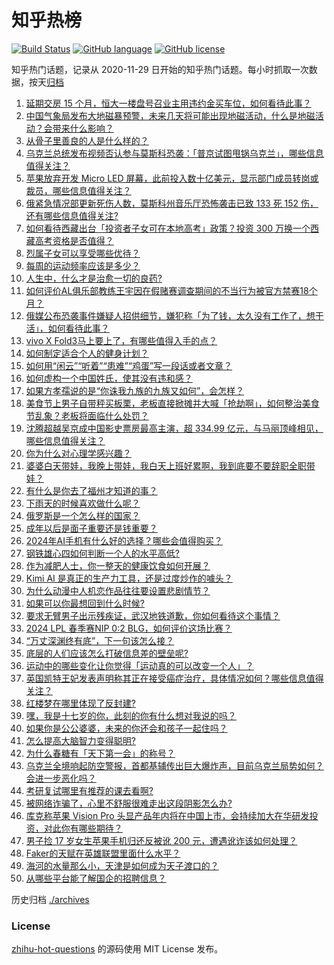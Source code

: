 # 知乎热榜
[![Build Status](https://github.com/ToWeLong/zhihu-hot-questions/workflows/CI/badge.svg)](https://github.com/ToWeLong/zhihu-hot-questions/actions)
[![GitHub language](https://img.shields.io/badge/language-golang-orange.svg)](https://golang.org/)
[![GitHub license](https://img.shields.io/github/license/ToWeLong/zhihu-hot-questions)](https://github.com/ToWeLong/zhihu-hot-questions/blob/main/LICENSE)

知乎热门话题，记录从 2020-11-29 日开始的知乎热门话题。每小时抓取一次数据，按天[归档](./archives)

<!-- BEGIN -->

1. [延期交房 15 个月，恒大一楼盘号召业主用违约金买车位，如何看待此事？](https://www.zhihu.com/question/649901791)
1. [中国气象局发布大地磁暴预警，未来几天将可能出现地磁活动，什么是地磁活动？会带来什么影响？](https://www.zhihu.com/question/649941504)
1. [从骨子里善良的人是什么样的？](https://www.zhihu.com/question/580208989)
1. [乌克兰总统发布视频否认参与莫斯科恐袭：「普京试图甩锅乌克兰」，哪些信息值得关注？](https://www.zhihu.com/question/649948896)
1. [苹果放弃开发 Micro LED 屏幕，此前投入数十亿美元，显示部门成员转岗或裁员，哪些信息值得关注？](https://www.zhihu.com/question/649918665)
1. [俄紧急情况部更新死伤人数，莫斯科州音乐厅恐怖袭击已致 133 死 152 伤，还有哪些信息值得关注?](https://www.zhihu.com/question/649940481)
1. [如何看待西藏出台「投资者子女可在本地高考」政策？投资 300 万换一个西藏高考资格是否值得？](https://www.zhihu.com/question/649377833)
1. [烈属子女可以享受哪些优待？](https://www.zhihu.com/question/373458098)
1. [每周的运动频率应该是多少？](https://www.zhihu.com/question/649948974)
1. [人生中，什么才是治愈一切的良药?](https://www.zhihu.com/question/644997172)
1. [如何评价AL俱乐部教练王宇因在假赌赛调查期间的不当行为被官方禁赛18个月？](https://www.zhihu.com/question/649924798)
1. [俄媒公布恐袭事件嫌疑人招供细节，嫌犯称「为了钱，太久没有工作了，想干活」，如何看待此事？](https://www.zhihu.com/question/649864215)
1. [vivo X Fold3马上要上了，有哪些值得入手的点？](https://www.zhihu.com/question/649945421)
1. [如何制定适合个人的健身计划？](https://www.zhihu.com/question/649948888)
1. [如何用“闲云”“听着”“患难”“鸡蛋”写一段话或者文章？](https://www.zhihu.com/question/648924193)
1. [如何虚构一个中国姓氏，使其没有违和感？](https://www.zhihu.com/question/646528668)
1. [如果方孝孺说的是“你诛我九族的九族又如何”，会怎样？](https://www.zhihu.com/question/649684937)
1. [美食节上男子自带秤买板栗，老板直接掀摊并大喊「抢劫啊」，如何整治美食节乱象？老板将面临什么处罚？](https://www.zhihu.com/question/649840270)
1. [沈腾超越吴京成中国影史票房最高主演，超 334.99 亿元，与马丽顶峰相见，哪些信息值得关注？](https://www.zhihu.com/question/649860020)
1. [你为什么对心理学感兴趣？](https://www.zhihu.com/question/643116308)
1. [婆婆白天带娃，我晚上带娃，我白天上班好累啊，我到底要不要辞职全职带娃？](https://www.zhihu.com/question/649294197)
1. [有什么是你去了福州才知道的事？](https://www.zhihu.com/question/499834662)
1. [下雨天的时候喜欢做什么呢？](https://www.zhihu.com/question/649844779)
1. [俄罗斯是一个怎么样的国家？](https://www.zhihu.com/question/291509859)
1. [成年以后是面子重要还是钱重要？](https://www.zhihu.com/question/648740700)
1. [2024年AI手机有什么好的选择？哪些会值得购买？](https://www.zhihu.com/question/649921812)
1. [钢铁雄心四如何判断一个人的水平高低?](https://www.zhihu.com/question/648939752)
1. [作为减肥人士，你一整天的健康饮食如何开展？](https://www.zhihu.com/question/647590636)
1. [Kimi AI 是真正的生产力工具，还是过度炒作的噱头？](https://www.zhihu.com/question/649663116)
1. [为什么动漫中人机恋作品往往要设置悲剧情节？](https://www.zhihu.com/question/649335475)
1. [如果可以你最想回到什么时候?](https://www.zhihu.com/question/649691541)
1. [要求无臂男子出示残疾证，武汉地铁道歉，你如何看待这个事情？](https://www.zhihu.com/question/649711531)
1. [2024 LPL 春季赛NIP 0:2 BLG，如何评价这场比赛？](https://www.zhihu.com/question/649834425)
1. [“万丈深渊终有底”，下一句该怎么接？](https://www.zhihu.com/question/649662258)
1. [底层的人们应该怎么打破信息差的壁垒呢?](https://www.zhihu.com/question/614676265)
1. [运动中的哪些变化让你觉得「运动真的可以改变一个人」？](https://www.zhihu.com/question/649218881)
1. [英国凯特王妃发表声明称其正在接受癌症治疗，具体情况如何？哪些信息值得关注？](https://www.zhihu.com/question/649749880)
1. [红楼梦在哪里体现了反封建?](https://www.zhihu.com/question/648988202)
1. [嘿，我是十七岁的你，此刻的你有什么想对我说的吗？](https://www.zhihu.com/question/641481627)
1. [如果你是公公婆婆，未来的你还会和孩子一起住吗？](https://www.zhihu.com/question/646522848)
1. [怎么提高大脑智力变得聪明?](https://www.zhihu.com/question/552643165)
1. [为什么春糖有「天下第一会」的称号？](https://www.zhihu.com/question/649616536)
1. [乌克兰全境响起防空警报，首都基辅传出巨大爆炸声，目前乌克兰局势如何？会进一步恶化吗？](https://www.zhihu.com/question/649933323)
1. [考研复试哪里有推荐的课去看啊?](https://www.zhihu.com/question/535470162)
1. [被网络诈骗了，心里不舒服很难走出这段阴影怎么办?](https://www.zhihu.com/question/645152506)
1. [库克称苹果 Vision Pro 头显产品年内将在中国上市，会持续加大在华研发投资，对此你有哪些期待？](https://www.zhihu.com/question/649961679)
1. [男子捡 17 岁女生苹果手机归还反被讹 200 元，遭遇讹诈该如何处理？](https://www.zhihu.com/question/649952116)
1. [Faker的天赋在英雄联盟里面什么水平？](https://www.zhihu.com/question/443709611)
1. [海河的水量那么小，天津是如何成为天子渡口的？](https://www.zhihu.com/question/649710587)
1. [从哪些平台能了解国企的招聘信息？](https://www.zhihu.com/question/457159124)

<!-- END -->

历史归档 [./archives](./archives)


### License
[zhihu-hot-questions](https://github.com/towelong/zhihu-hot-questions) 的源码使用 MIT License 发布。